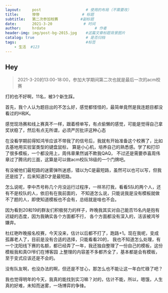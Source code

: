 ```yaml
---
layout:     post                    # 使用的布局（不需要改）
title:      惨惨                   # 标题 
subtitle:   第二次参加校赛          #副标题
date:       2021-3-20              # 时间
author:     hrdate                      # 作者
header-img: img/post-bg-2015.jpg    #这篇文章标题背景图片
catalog: true                       # 是否归档
tags:                               #标签
    - 生活  #123
---
```


## Hey
>2021-3-20的13:00-18:00，参加大学期间第二次也就是最后一次的acm校赛

打的也不好啊，11名，被3个新生踩。

首先，我个人认为题目出的不怎么好，感觉都怪怪的，最简单竟然是我连题目都没看过的H和K。

感觉现场赛和线上赛真不一样，跟着榜单写，有点偷懒的感觉，可能是觉得自己拿奖状稳了，然后有点无所谓，必须严厉批评这种心态

在没看学期前得知鸿爷应该不带我了的信号后，我就有开始准备这个校赛了，比如去基地用实验室类型的键盘鼠标，
算是小心机，培养自己的熟悉感。学了和打印了很多模板，一个都没用上，周伟章果然诚不欺我QAQ，
不过还是需要恭喜周伟章过了腾讯的三面，这算是可以做acm校队18级的一个门牌吧。

有没被他们最短路的迷雾弹所迷惑，错以为C是最短路，虽然可以也可以写，但我还是挂了，后来知道D才是最短路。

怎么说呢，李中杰号称几个月没运行过程序，一样吊打我，看看5队的两个人，还有不是校队的人，依旧有在我前面的，
不知道怎么说，只能说我是没有模板就做不了题的人，即使知道模板也不会有，总结就是啥也不会。

因为看到20和19的群友们积极努力的样子，昨晚我其实对自己能否15名内是抱有迟疑的态度，因为我确实各个方面都不行，
各个方面都没有深入的，活该被鸿爷嫌弃。

杜红艳昨晚报名校赛，今天没来，估计以后都不打了，跑路+1。现在我呢，变成孤寡老人了，目前是没有合适的选择，只能看看20的，
我也不知道怎么处理，有一个沈阳线下赛的名额，都已经弄了一年，我还独自整理了一份自己的模板，这份模板我和真OI爷们在博客园
上整理的内容差不多都齐全了，基本都是会有模板，至于变式应该还是不会的。

没有队友啊，也没办法的啊，但还是不甘心，那怎么也不能让这一年白忙碌了吧？

我也觉得明年的今天，我真的能找到实习嘛？对的，估计不能，所以，嗯饿，人生真的好难，未知而迷雾，一场博弈的争锋。


 

